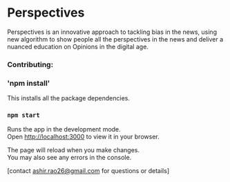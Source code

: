 # Perspectives

Perspectives is an innovative approach to tackling bias in the news, using new algorithm to show people all the perspectives in the news and deliver a nuanced education on Opinions in the digital age. 

### Contributing:

### 'npm install'
This installs all the package dependencies.

### `npm start`

Runs the app in the development mode.\
Open [http://localhost:3000](http://localhost:3000) to view it in your browser.

The page will reload when you make changes.\
You may also see any errors in the console.


[contact ashir.rao26@gmail.com for questions or details]
